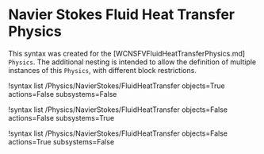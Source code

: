 # Navier Stokes Fluid Heat Transfer Physics

This syntax was created for the [WCNSFVFluidHeatTransferPhysics.md] `Physics`.
The additional nesting is intended to allow the definition of multiple instances of this `Physics`,
with different block restrictions.

!syntax list /Physics/NavierStokes/FluidHeatTransfer objects=True actions=False subsystems=False

!syntax list /Physics/NavierStokes/FluidHeatTransfer objects=False actions=False subsystems=True

!syntax list /Physics/NavierStokes/FluidHeatTransfer objects=False actions=True subsystems=False
